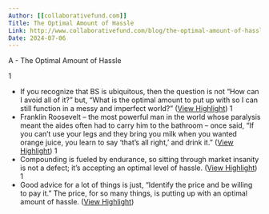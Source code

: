 ```yaml
---
Author: [[collaborativefund.com]]
Title: The Optimal Amount of Hassle
Link: http://www.collaborativefund.com/blog/the-optimal-amount-of-hassle/
Date: 2024-07-06
---
```

A - The Optimal Amount of Hassle

1
- If you recognize that BS is ubiquitous, then the question is not “How can I avoid all of it?” but, “What is the optimal amount to put up with so I can still function in a messy and imperfect world?” ([View Highlight](https://instapaper.com/read/1488775234/20239791))
1
- Franklin Roosevelt – the most powerful man in the world whose paralysis meant the aides often had to carry him to the bathroom – once said, “If you can’t use your legs and they bring you milk when you wanted orange juice, you learn to say ‘that’s all right,’ and drink it.” ([View Highlight](https://instapaper.com/read/1488775234/20239797))
1
- Compounding is fueled by endurance, so sitting through market insanity is not a defect; it’s accepting an optimal level of hassle. ([View Highlight](https://instapaper.com/read/1488775234/20239800))
1
- Good advice for a lot of things is just, “Identify the price and be willing to pay it.” The price, for so many things, is putting up with an optimal amount of hassle. ([View Highlight](https://instapaper.com/read/1488775234/20239802))
